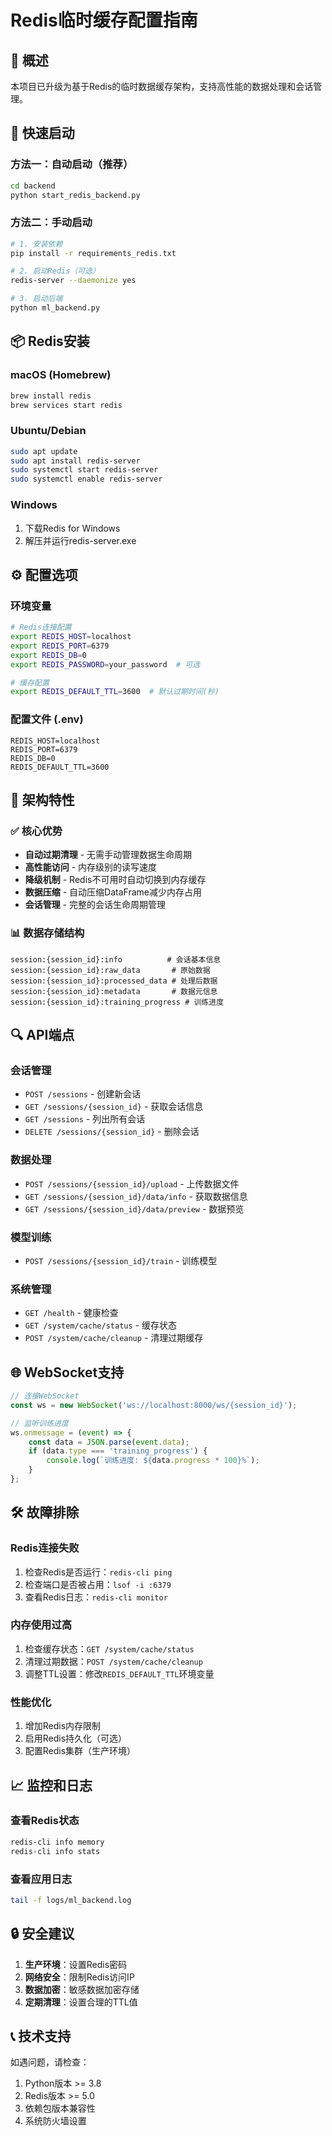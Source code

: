 # Redis临时缓存配置指南

## 🎯 概述

本项目已升级为基于Redis的临时数据缓存架构，支持高性能的数据处理和会话管理。

## 🚀 快速启动

### 方法一：自动启动（推荐）
```bash
cd backend
python start_redis_backend.py
```

### 方法二：手动启动
```bash
# 1. 安装依赖
pip install -r requirements_redis.txt

# 2. 启动Redis（可选）
redis-server --daemonize yes

# 3. 启动后端
python ml_backend.py
```

## 📦 Redis安装

### macOS (Homebrew)
```bash
brew install redis
brew services start redis
```

### Ubuntu/Debian
```bash
sudo apt update
sudo apt install redis-server
sudo systemctl start redis-server
sudo systemctl enable redis-server
```

### Windows
1. 下载Redis for Windows
2. 解压并运行redis-server.exe

## ⚙️ 配置选项

### 环境变量
```bash
# Redis连接配置
export REDIS_HOST=localhost
export REDIS_PORT=6379
export REDIS_DB=0
export REDIS_PASSWORD=your_password  # 可选

# 缓存配置
export REDIS_DEFAULT_TTL=3600  # 默认过期时间(秒)
```

### 配置文件 (.env)
```env
REDIS_HOST=localhost
REDIS_PORT=6379
REDIS_DB=0
REDIS_DEFAULT_TTL=3600
```

## 🔧 架构特性

### ✅ 核心优势
- **自动过期清理** - 无需手动管理数据生命周期
- **高性能访问** - 内存级别的读写速度
- **降级机制** - Redis不可用时自动切换到内存缓存
- **数据压缩** - 自动压缩DataFrame减少内存占用
- **会话管理** - 完整的会话生命周期管理

### 📊 数据存储结构
```
session:{session_id}:info          # 会话基本信息
session:{session_id}:raw_data       # 原始数据
session:{session_id}:processed_data # 处理后数据
session:{session_id}:metadata       # 数据元信息
session:{session_id}:training_progress # 训练进度
```

## 🔍 API端点

### 会话管理
- `POST /sessions` - 创建新会话
- `GET /sessions/{session_id}` - 获取会话信息
- `GET /sessions` - 列出所有会话
- `DELETE /sessions/{session_id}` - 删除会话

### 数据处理
- `POST /sessions/{session_id}/upload` - 上传数据文件
- `GET /sessions/{session_id}/data/info` - 获取数据信息
- `GET /sessions/{session_id}/data/preview` - 数据预览

### 模型训练
- `POST /sessions/{session_id}/train` - 训练模型

### 系统管理
- `GET /health` - 健康检查
- `GET /system/cache/status` - 缓存状态
- `POST /system/cache/cleanup` - 清理过期缓存

## 🌐 WebSocket支持

```javascript
// 连接WebSocket
const ws = new WebSocket('ws://localhost:8000/ws/{session_id}');

// 监听训练进度
ws.onmessage = (event) => {
    const data = JSON.parse(event.data);
    if (data.type === 'training_progress') {
        console.log(`训练进度: ${data.progress * 100}%`);
    }
};
```

## 🛠️ 故障排除

### Redis连接失败
1. 检查Redis是否运行：`redis-cli ping`
2. 检查端口是否被占用：`lsof -i :6379`
3. 查看Redis日志：`redis-cli monitor`

### 内存使用过高
1. 检查缓存状态：`GET /system/cache/status`
2. 清理过期数据：`POST /system/cache/cleanup`
3. 调整TTL设置：修改`REDIS_DEFAULT_TTL`环境变量

### 性能优化
1. 增加Redis内存限制
2. 启用Redis持久化（可选）
3. 配置Redis集群（生产环境）

## 📈 监控和日志

### 查看Redis状态
```bash
redis-cli info memory
redis-cli info stats
```

### 查看应用日志
```bash
tail -f logs/ml_backend.log
```

## 🔒 安全建议

1. **生产环境**：设置Redis密码
2. **网络安全**：限制Redis访问IP
3. **数据加密**：敏感数据加密存储
4. **定期清理**：设置合理的TTL值

## 📞 技术支持

如遇问题，请检查：
1. Python版本 >= 3.8
2. Redis版本 >= 5.0
3. 依赖包版本兼容性
4. 系统防火墙设置 
